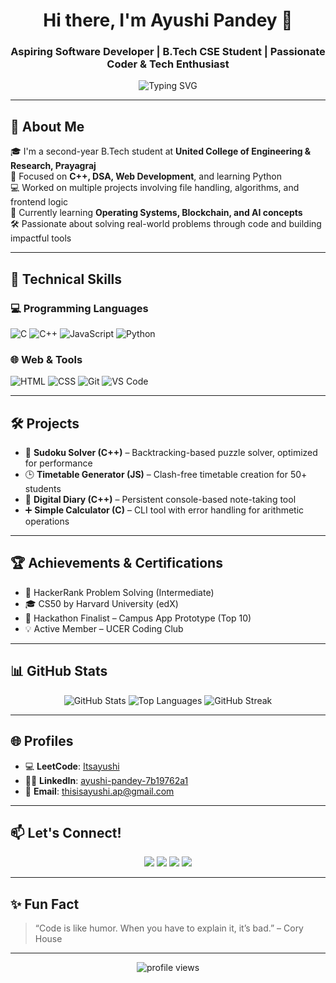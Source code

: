 <h1 align="center">Hi there, I'm Ayushi Pandey 👋</h1>
<h3 align="center">Aspiring Software Developer | B.Tech CSE Student | Passionate Coder & Tech Enthusiast</h3>

<p align="center">
  <img src="https://readme-typing-svg.herokuapp.com/?font=Fira+Code&size=22&pause=1000&color=FFA500&center=true&vCenter=true&width=900&lines=Second-Year+CSE+Student+at+UCER;DSA+Enthusiast+%7C+Problem+Solver;Loves+Building+User-Friendly+Apps+with+C%2B%2B+and+JS;Exploring+AI+%7C+Web+Dev+%7C+New+Techs" alt="Typing SVG" />
</p>

---

## 🌟 About Me

🎓 I'm a second-year B.Tech student at **United College of Engineering & Research, Prayagraj**  
🧠 Focused on **C++, DSA, Web Development**, and learning Python  
💻 Worked on multiple projects involving file handling, algorithms, and frontend logic  
🌱 Currently learning **Operating Systems, Blockchain, and AI concepts**  
🛠️ Passionate about solving real-world problems through code and building impactful tools  

---

## 🔧 Technical Skills

### 💻 Programming Languages  
![C](https://img.shields.io/badge/C-00599C?style=for-the-badge&logo=c&logoColor=white)
![C++](https://img.shields.io/badge/C++-00599C?style=for-the-badge&logo=c%2B%2B&logoColor=white)
![JavaScript](https://img.shields.io/badge/JavaScript-F7DF1E?style=for-the-badge&logo=javascript&logoColor=black)
![Python](https://img.shields.io/badge/Python-3776AB?style=for-the-badge&logo=python&logoColor=white)

### 🌐 Web & Tools  
![HTML](https://img.shields.io/badge/HTML-E34F26?style=for-the-badge&logo=html5&logoColor=white)
![CSS](https://img.shields.io/badge/CSS-1572B6?style=for-the-badge&logo=css3&logoColor=white)
![Git](https://img.shields.io/badge/Git-F05032?style=for-the-badge&logo=git&logoColor=white)
![VS Code](https://img.shields.io/badge/VS%20Code-007ACC?style=for-the-badge&logo=visual-studio-code&logoColor=white)

---

## 🛠️ Projects

- 🧩 **Sudoku Solver (C++)** – Backtracking-based puzzle solver, optimized for performance  
- 🕒 **Timetable Generator (JS)** – Clash-free timetable creation for 50+ students  
- 📓 **Digital Diary (C++)** – Persistent console-based note-taking tool  
- ➕ **Simple Calculator (C)** – CLI tool with error handling for arithmetic operations

---

## 🏆 Achievements & Certifications

- 🥇 HackerRank Problem Solving (Intermediate)
- 🎓 CS50 by Harvard University (edX)
- 🧠 Hackathon Finalist – Campus App Prototype (Top 10)
- 💡 Active Member – UCER Coding Club

---

## 📊 GitHub Stats

<p align="center">
  <img src="https://github-readme-stats.vercel.app/api?username=iu002&show_icons=true&theme=gruvbox" alt="GitHub Stats" />
  <img src="https://github-readme-stats.vercel.app/api/top-langs/?username=iu002&layout=compact&theme=gruvbox" alt="Top Languages" />
  <img src="https://github-readme-streak-stats.herokuapp.com/?user=iu002&theme=gruvbox" alt="GitHub Streak" />
</p>

---

## 🌐 Profiles

- 💻 **LeetCode**: [Itsayushi](https://leetcode.com/Itsayushi/)
- 🧑‍💼 **LinkedIn**: [ayushi-pandey-7b19762a1](https://www.linkedin.com/in/ayushi-pandey-7b19762a1)
- 💌 **Email**: thisisayushi.ap@gmail.com

---

## 📫 Let's Connect!

<p align="center">
  <a href="mailto:thisisayushi.ap@gmail.com"><img src="https://img.shields.io/badge/Gmail-D14836?style=for-the-badge&logo=gmail&logoColor=white" /></a>
  <a href="https://www.linkedin.com/in/ayushi-pandey-7b19762a1"><img src="https://img.shields.io/badge/LinkedIn-0A66C2?style=for-the-badge&logo=linkedin&logoColor=white" /></a>
  <a href="https://github.com/iu002"><img src="https://img.shields.io/badge/GitHub-181717?style=for-the-badge&logo=github&logoColor=white" /></a>
  <a href="https://leetcode.com/Itsayushi/"><img src="https://img.shields.io/badge/LeetCode-FFA116?style=for-the-badge&logo=leetcode&logoColor=black" /></a>
</p>

---

## ✨ Fun Fact

> “Code is like humor. When you have to explain it, it’s bad.” – Cory House

---

<p align="center">
  <img src="https://komarev.com/ghpvc/?username=iu002&label=Profile%20views&color=0e75b6&style=flat" alt="profile views" />
</p>
